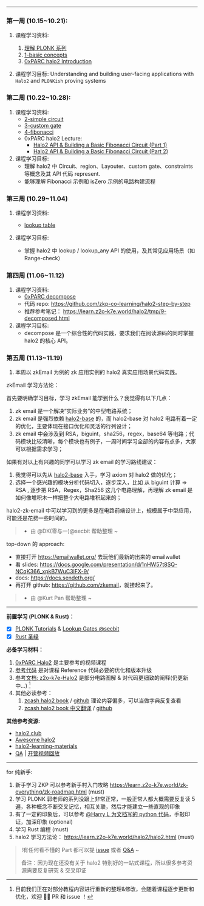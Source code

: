 -----

### **第一周 (10.15~10.21):**

1. 课程学习资料: 
   1. [理解 PLONK 系列](https://learn.z2o-k7e.world/plonk-intro-cn/plonk-intro.html)
   2. [1-basic concepts](https://learn.z2o-k7e.world/halo2/chap-0/index.html)
   3. [0xPARC halo2 Introduction](https://learn.0xparc.org/materials/halo2/learning-group-1/introduction) 

2. 课程学习目标: Understanding and building user-facing applications with `Halo2` and `PLONKish` proving systems



### **第二周 (10.22~10.28):**

1. 课程学习资料:
	- [2-simple circuit](https://learn.z2o-k7e.world/halo2/chap-1/index.html)
	- [3-custom gate](https://learn.z2o-k7e.world/halo2/chap-2/index.html)
	- [4-fibonacci](https://learn.z2o-k7e.world/halo2/chap-3/index.html)
	- 0xPARC halo2 Lecture:
	  - [Halo2 API & Building a Basic Fibonacci Circuit (Part 1)](https://learn.0xparc.org/materials/halo2/learning-group-1/halo2-api)
	  - [Halo2 API & Building a Basic Fibonacci Circuit (Part 2)](https://learn.0xparc.org/materials/halo2/learning-group-1/halo2-api-continued)
2. 课程学习目标:
	- 理解 halo2 中 Circuit、region、Layouter、custom gate、constraints 等概念及其 API 代码 represent.
	- 能够理解 Fibonacci 示例和 isZero 示例的电路构建流程

### **第三周 (10.29~11.04)**

1. 课程学习资料: 
	- [lookup table](https://learn.z2o-k7e.world/halo2/chap-4/index.html)

2. 课程学习目标:
	- 掌握 halo2 中 lookup / lookup_any API 的使用，及其常见应用场景（如 Range-check）

### **第四周 (11.06~11.12)**

1. 课程学习资料:
    - [0xPARC decompose](https://learn.0xparc.org/materials/halo2/learning-group-1/exercise-3)
    - 代码 repo: <https://github.com/zkp-co-learning/halo2-step-by-step>
    - 推荐参考笔记： <https://learn.z2o-k7e.world/halo2/tmp/9-decomposed.html>
2. 课程学习目标:
	- decompose 是一个综合性的代码实践，要求我们在阅读源码的同时掌握 halo2 的核心 API。

### **第五周 (11.13~11.19)**

1. 本周以 zkEmail 为例的 zk 应用实例的 halo2 真实应用场景代码实践。

zkEmail 学习方法论：

首先要明确学习目标，学习 zkEmail 能学到什么？我觉得有以下几点：
1. zk email 是一个解决“实际业务”的中型电路系统；
2. zk email 是强烈依赖 [halo2-base](https://github.com/axiom-crypto/halo2-lib/tree/community-edition/halo2-base) 的，而 halo2-base 对 halo2 电路有着一定的优化，主要体现在接口优化和灵活的行列设计；
3. zk email 中会涉及到 RSA，biguint，sha256，regex，base64 等电路；代码模块比较清晰，每个模块也有例子，一周时间学习全部的内容有点多，大家可以根据需求学习；

如果有对以上有兴趣的同学可以学习 zk email 的学习路线建议：
1. 我觉得可以先从 [halo2-base](https://github.com/axiom-crypto/halo2-lib/tree/community-edition/halo2-base) 入手，学习 axiom 对 halo2 做的优化；
2. 选择一个感兴趣的模块分析代码切入，逐步深入，比如 从 biguint 计算 => RSA , 逐步把 RSA，Regex，Sha256 这几个电路理解，再理解 zk email 是如何像堆积木一样把整个大电路堆积起来的；

halo2-zk-email 中可以学习到的更多是在电路前端设计上，规模属于中型应用，可能还是花费一些时间的。

> - 由 @DK(零与一)@secbit 帮助整理 ~


top-down 的 approach: 
- 直接打开 <https://emailwallet.org/> 去玩他们最新的出来的 emailwallet 
- 看 slides: <https://docs.google.com/presentation/d/1nHW57t8SQ-NCqK366_xpkB7WuC3lFX-9/>
- docs: <https://docs.sendeth.org/>
- 再打开 github: <https://github.com/zkemail>，就接起来了。

> - 由 @Kurt Pan 帮助整理 ~

----

**前置学习 (PLONK & Rust)：**

 - [x] [PLONK Tutorials](https://learn.z2o-k7e.world/plonk-intro-cn/plonk-arithmetization.html) &  [Lookup Gates @secbit](https://learn.z2o-k7e.world/plonk-intro-cn/plonk-lookup.html)
 - [x] [Rust 圣经](https://course.rs/about-book.html)

**必备学习材料：**

1. [0xPARC Halo2](https://learn.0xparc.org/halo2)  是主要参考的视频课程
2. [参考代码](https://github.com/zkp-co-learning/halo2-step-by-step/tree/main)   是对课程 Reference 代码必要的优化和版本升级
3. [参考文档: z2o-k7e-Halo2](https://learn.z2o-k7e.world/halo2/chap-1/index.html)   是部分电路图解 & 对代码更细致的阐释(仍更新中...) [^1]
4. 其他必读参考：
	1. [zcash halo2 book](https://zcash.github.io/halo2/) / [github](https://github.com/zcash/halo2/blob/main/book/)  理论内容偏多，可以当做字典反复查看
	2. [zcash halo2 book 中文翻译](https://trapdoor-tech.github.io/halo2-book-chinese/) / [github](https://trapdoor-tech.github.io/halo2-book-chinese/)




**其他参考资源:**
- [halo2.club](https://halo2.club)
- [Awesome halo2](https://github.com/adria0/awesome-halo2)
- [halo2-learning-materials](https://learn.z2o-k7e.world/halo2/halo2.html)
- [QA](https://github.com/zkp-co-learning/halo2-step-by-step/discussions)  |  [开营视频回放](https://www.youtube.com/watch?v=0BVaXaRpgww&t=10s)



----



for 纯新手:

1. 新手学习 ZKP 可以参考新手村入门攻略 <https://learn.z2o-k7e.world/zk-everything/zk-roadmap.html> (must)
2. 学习 PLONK 郭老师的系列没跟上非常正常，一般正常人都大概需要反复读 5 遍，各种概念不断交叉记忆，相互关联，然后才能建立一些直观的印象
3. 有了一定的印象后，可以参考 [@Harry L 为文档写的 python 代码](https://github.com/Antalpha-Labs/baby-plonk/blob/main/tutorials/understanding-plonk-cn/3-plonk-permutation.ipynb)，手敲印证，加深印象 (optional)
4. 学习 Rust 编程 (must)
5. halo2 学习方法论： <https://learn.z2o-k7e.world/halo2/halo2.html>  (must)



> !有任何看不懂的 Part 都可以提 [issue](https://github.com/zkp-co-learning/halo2-step-by-step/issues) 或者 [Q&A](https://github.com/zkp-co-learning/halo2-step-by-step/discussions/categories/q-a) ~
> 
> 备注：因为现在还没有关于 halo2 特别好的一站式课程，所以很多参考资源需要反复研究 & 交叉印证



[^1]: 目前我们正在对部分教程内容进行重新的整理&修改，会随着课程逐步更新和优化，欢迎 👏🏻 PR 和 issue ！
